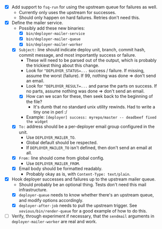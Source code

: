 - [x] Add support to `fsq-run` for using the upstream queue for failures as well.
  - Currently only uses the upstream for successes.
  - Should only happen on hard failures. Retries don't need this.
- [x] Define the mailer service.
  - Possibly add these new binaries:
    - [x] `bin/deployer-mailer-service`
    - [x] `bin/deployer-mailer-queue`
    - [x] `bin/deployer-mailer-worker`
  - [x] `Subject:` line should indicate deploy unit, branch, commit hash, commit message, and most importantly success or failure.
    - These will need to be parsed out of the output, which is probably the trickiest thing about this change.
    - Look for `^DEPLOYER_STATUS=...` success / failure. If missing, assume the worst (failure). If 99, nothing was done => don't send an email.
    - Look for `^DEPLOYER_RESULT=...` and parse the parts on success. If no parts, assume nothing was done => don't send an email.
    - [x] How can we scan for these, then seek back to the beginning of the file?
      - It's dumb that no standard unix utility rewinds. Had to write a tiny one in perl :/
    - Example: `[deployer] success: myrepo/master -- deadbeef fixed the widget`
  - [x] `To:` address should be a per-deployer email group configured in the unit.
    - Use `DEPLOYER_MAILER_TO`.
    - Global default should be respected.
    - If `DEPLOYER_MAILER_TO` isn't defined, then don't send an email at all.
  - [x] `From:` line should come from global config.
    - Use `DEPLOYER_MAILER_FROM`.
  - [x] Email body should be formatted readably.
    - Probably okay as is, with `Content-Type: text/plain`.
- [x] Hook deployer successes and failures up to the upstream mailer queue.
  - Should probably be an optional thing. Tests don't need this mail infrastructure.
  - [x] `deployer-queue` needs to know whether there's an upstream queue, and modify options accordingly.
  - [x] `deployer-after-job` needs to pull the upstream trigger. See `xevious/bin/render-queue` for a good example of how to do this.
- [ ] Verify, through experiment if necessary, that the `sendmail` arguments in `deployer-mailer-worker` are real and work.
